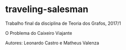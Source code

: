 # traveling-salesman
Trabalho final da disciplina de Teoria dos Grafos, 2017/1

O Problema do Caixeiro Viajante

Autores: Leonardo Castro e Matheus Valenza
